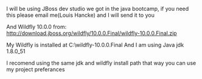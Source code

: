 I will be using JBoss dev studio we got in the java bootcamp, if you need this please email me(Louis Hancke) and I will send it to you

And Wildfly 10.0.0 from:
http://download.jboss.org/wildfly/10.0.0.Final/wildfly-10.0.0.Final.zip

My Wildfly is installed at C:\wildfly-10.0.0.Final
And I am using Java jdk 1.8.0_51 

I recomend using the same jdk and wildfly install path that way you can use my project preferances
